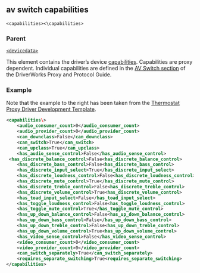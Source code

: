 
## av switch capabilities

`<capabilities><\capabilities>`


### Parent

[`<devicedata>`][1]


This element contains the driver’s device [capabilities][2]. Capabilities are proxy dependent. Individual capabilities are defined in the [AV Switch section][3] of the DriverWorks Proxy and Protocol Guide.


### Example

Note that the example to the right has been taken from the [Thermostat Proxy Driver Development Template][4].

```xml
<capabilities\>
    <audio_consumer_count>0</audio_consumer_count>
    <audio_provider_count>0</audio_provider_count>
    <can_downclass>False</can_downclass>
    <can_switch>True</can_switch>
    <can_upclass>True</can_upclass>
    <has_audio_sense_control>False</has_audio_sense_control>
 <has_discrete_balance_control>False<has_discrete_balance_control>
    <has_discrete_bass_control>False<has_discrete_bass_control>
    <has_discrete_input_select>True</has_discrete_input_select>
    <has_discrete_loudness_control>False<has_discrete_loudness_control>
    <has_discrete_mute_control>True</has_discrete_mute_control>
    <has_discrete_treble_control>False<has_discrete_treble_control>
    <has_discrete_volume_control>True<has_discrete_volume_control>
    <has_toad_input_select>False</has_toad_input_select>
    <has_toggle_loudness_control>False<has_toggle_loudness_control>
    <has_toggle_mute_control>True</has_toggle_mute_control>
    <has_up_down_balance_control>False<has_up_down_balance_control>
    <has_up_down_bass_control>False</has_up_down_bass_control>
    <has_up_down_treble_control>False<has_up_down_treble_control>
    <has_up_down_volume_control>True<has_up_down_volume_control>
    <has_video_sense_control>False</has_video_sense_control>
    <video_consumer_count>0</video_consumer_count>
    <video_provider_count>0</video_provider_count>
    <can_switch_separately>True</can_switch_separately>
    <requires_separate_switching>True<requires_separate_switching>
</capabilities>
```

[1]:	[%60%3Cdevicedata%3E%60]
[2]:	https://snap-one.github.io/docs-driverworks-fundamentals/#capabilities
[3]:	https://snap-one.github.io/docs-driverworks-proxyprotocol/#audio-video-switch-capabilities
[4]:	https://github.com/snap-one/docs-driverworks/tree/master/driver_development_templates/avswitch